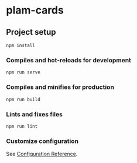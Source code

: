 # plam-cards

## Project setup
```
npm install
```

### Compiles and hot-reloads for development
```
npm run serve
```
### Compiles and minifies for production
```ds
npm run build
```

### Lints and fixes files
```
npm run lint
```

### Customize configuration
See [Configuration Reference](https://cli.vuejs.org/config/).

